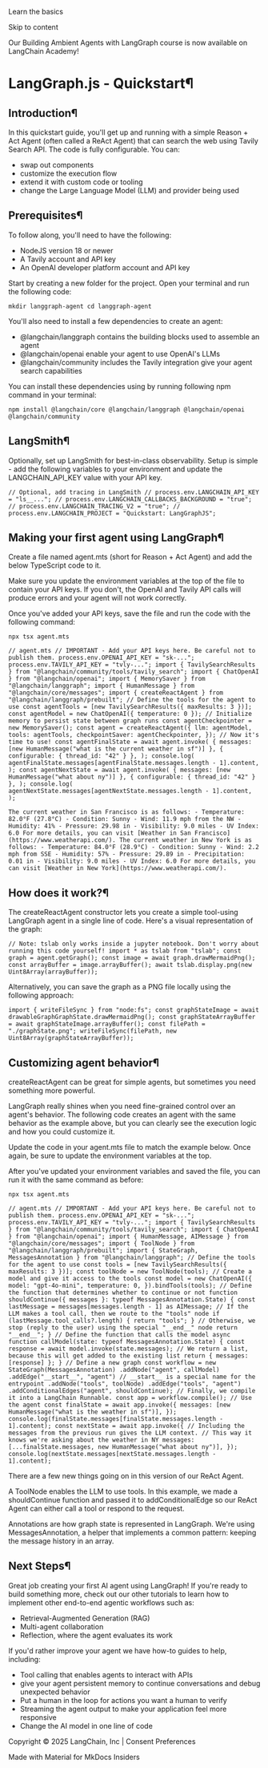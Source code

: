 Learn the basics

Skip to content

Our Building Ambient Agents with LangGraph course is now available on LangChain Academy!

# LangGraph.js - Quickstart¶

## Introduction¶

In this quickstart guide, you'll get up and running with a simple Reason + Act Agent (often called a ReAct Agent) that can search the web using Tavily Search API. The code is fully configurable. You can:

* swap out components
* customize the execution flow
* extend it with custom code or tooling
* change the Large Language Model (LLM) and provider being used

## Prerequisites¶

To follow along, you'll need to have the following:

* NodeJS version 18 or newer
* A Tavily account and API key
* An OpenAI developer platform account and API key

Start by creating a new folder for the project. Open your terminal and run the following code:

```
mkdir langgraph-agent cd langgraph-agent
```

You'll also need to install a few dependencies to create an agent:

* @langchain/langgraph contains the building blocks used to assemble an agent
* @langchain/openai enable your agent to use OpenAI's LLMs
* @langchain/community includes the Tavily integration give your agent search capabilities

You can install these dependencies using by running following npm command in your terminal:

```
npm install @langchain/core @langchain/langgraph @langchain/openai @langchain/community
```

## LangSmith¶

Optionally, set up LangSmith for best-in-class observability. Setup is simple - add the following variables to your environment and update the LANGCHAIN\_API\_KEY value with your API key.

```
// Optional, add tracing in LangSmith // process.env.LANGCHAIN_API_KEY = "ls__..."; // process.env.LANGCHAIN_CALLBACKS_BACKGROUND = "true"; // process.env.LANGCHAIN_TRACING_V2 = "true"; // process.env.LANGCHAIN_PROJECT = "Quickstart: LangGraphJS";
```

## Making your first agent using LangGraph¶

Create a file named agent.mts (short for Reason + Act Agent) and add the below TypeScript code to it.

Make sure you update the environment variables at the top of the file to contain your API keys. If you don't, the OpenAI and Tavily API calls will produce errors and your agent will not work correctly.

Once you've added your API keys, save the file and run the code with the following command:

```
npx tsx agent.mts
```

```
// agent.mts // IMPORTANT - Add your API keys here. Be careful not to publish them. process.env.OPENAI_API_KEY = "sk-..."; process.env.TAVILY_API_KEY = "tvly-..."; import { TavilySearchResults } from "@langchain/community/tools/tavily_search"; import { ChatOpenAI } from "@langchain/openai"; import { MemorySaver } from "@langchain/langgraph"; import { HumanMessage } from "@langchain/core/messages"; import { createReactAgent } from "@langchain/langgraph/prebuilt"; // Define the tools for the agent to use const agentTools = [new TavilySearchResults({ maxResults: 3 })]; const agentModel = new ChatOpenAI({ temperature: 0 }); // Initialize memory to persist state between graph runs const agentCheckpointer = new MemorySaver(); const agent = createReactAgent({ llm: agentModel, tools: agentTools, checkpointSaver: agentCheckpointer, }); // Now it's time to use! const agentFinalState = await agent.invoke( { messages: [new HumanMessage("what is the current weather in sf")] }, { configurable: { thread_id: "42" } }, ); console.log( agentFinalState.messages[agentFinalState.messages.length - 1].content, ); const agentNextState = await agent.invoke( { messages: [new HumanMessage("what about ny")] }, { configurable: { thread_id: "42" } }, ); console.log( agentNextState.messages[agentNextState.messages.length - 1].content, );
```

```
The current weather in San Francisco is as follows: - Temperature: 82.0°F (27.8°C) - Condition: Sunny - Wind: 11.9 mph from the NW - Humidity: 41% - Pressure: 29.98 in - Visibility: 9.0 miles - UV Index: 6.0 For more details, you can visit [Weather in San Francisco](https://www.weatherapi.com/). The current weather in New York is as follows: - Temperature: 84.0°F (28.9°C) - Condition: Sunny - Wind: 2.2 mph from SSE - Humidity: 57% - Pressure: 29.89 in - Precipitation: 0.01 in - Visibility: 9.0 miles - UV Index: 6.0 For more details, you can visit [Weather in New York](https://www.weatherapi.com/).
```

## How does it work?¶

The createReactAgent constructor lets you create a simple tool-using LangGraph agent in a single line of code. Here's a visual representation of the graph:

```
// Note: tslab only works inside a jupyter notebook. Don't worry about running this code yourself! import * as tslab from "tslab"; const graph = agent.getGraph(); const image = await graph.drawMermaidPng(); const arrayBuffer = image.arrayBuffer(); await tslab.display.png(new Uint8Array(arrayBuffer));
```

Alternatively, you can save the graph as a PNG file locally using the following approach:

```
import { writeFileSync } from "node:fs"; const graphStateImage = await drawableGraphGraphState.drawMermaidPng(); const graphStateArrayBuffer = await graphStateImage.arrayBuffer(); const filePath = "./graphState.png"; writeFileSync(filePath, new Uint8Array(graphStateArrayBuffer));
```

## Customizing agent behavior¶

createReactAgent can be great for simple agents, but sometimes you need something more powerful.

LangGraph really shines when you need fine-grained control over an agent's behavior. The following code creates an agent with the same behavior as the example above, but you can clearly see the execution logic and how you could customize it.

Update the code in your agent.mts file to match the example below. Once again, be sure to update the environment variables at the top.

After you've updated your environment variables and saved the file, you can run it with the same command as before:

```
npx tsx agent.mts
```

```
// agent.mts // IMPORTANT - Add your API keys here. Be careful not to publish them. process.env.OPENAI_API_KEY = "sk-..."; process.env.TAVILY_API_KEY = "tvly-..."; import { TavilySearchResults } from "@langchain/community/tools/tavily_search"; import { ChatOpenAI } from "@langchain/openai"; import { HumanMessage, AIMessage } from "@langchain/core/messages"; import { ToolNode } from "@langchain/langgraph/prebuilt"; import { StateGraph, MessagesAnnotation } from "@langchain/langgraph"; // Define the tools for the agent to use const tools = [new TavilySearchResults({ maxResults: 3 })]; const toolNode = new ToolNode(tools); // Create a model and give it access to the tools const model = new ChatOpenAI({ model: "gpt-4o-mini", temperature: 0, }).bindTools(tools); // Define the function that determines whether to continue or not function shouldContinue({ messages }: typeof MessagesAnnotation.State) { const lastMessage = messages[messages.length - 1] as AIMessage; // If the LLM makes a tool call, then we route to the "tools" node if (lastMessage.tool_calls?.length) { return "tools"; } // Otherwise, we stop (reply to the user) using the special "__end__" node return "__end__"; } // Define the function that calls the model async function callModel(state: typeof MessagesAnnotation.State) { const response = await model.invoke(state.messages); // We return a list, because this will get added to the existing list return { messages: [response] }; } // Define a new graph const workflow = new StateGraph(MessagesAnnotation) .addNode("agent", callModel) .addEdge("__start__", "agent") // __start__ is a special name for the entrypoint .addNode("tools", toolNode) .addEdge("tools", "agent") .addConditionalEdges("agent", shouldContinue); // Finally, we compile it into a LangChain Runnable. const app = workflow.compile(); // Use the agent const finalState = await app.invoke({ messages: [new HumanMessage("what is the weather in sf")], }); console.log(finalState.messages[finalState.messages.length - 1].content); const nextState = await app.invoke({ // Including the messages from the previous run gives the LLM context. // This way it knows we're asking about the weather in NY messages: [...finalState.messages, new HumanMessage("what about ny")], }); console.log(nextState.messages[nextState.messages.length - 1].content);
```

There are a few new things going on in this version of our ReAct Agent.

A ToolNode enables the LLM to use tools. In this example, we made a shouldContinue function and passed it to addConditionalEdge so our ReAct Agent can either call a tool or respond to the request.

Annotations are how graph state is represented in LangGraph. We're using MessagesAnnotation, a helper that implements a common pattern: keeping the message history in an array.

## Next Steps¶

Great job creating your first AI agent using LangGraph! If you're ready to build something more, check out our other tutorials to learn how to implement other end-to-end agentic workflows such as:

* Retrieval-Augmented Generation (RAG)
* Multi-agent collaboration
* Reflection, where the agent evaluates its work

If you'd rather improve your agent we have how-to guides to help, including:

* Tool calling that enables agents to interact with APIs
* give your agent persistent memory to continue conversations and debug unexpected behavior
* Put a human in the loop for actions you want a human to verify
* Streaming the agent output to make your application feel more responsive
* Change the AI model in one line of code

Copyright © 2025 LangChain, Inc | Consent Preferences

Made with Material for MkDocs Insiders